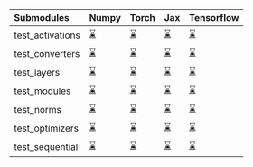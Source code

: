 | Submodules       | Numpy                                                                                                                           | Torch                                                                                                                           | Jax                                                                                                                             | Tensorflow                                                                                                                      |
|:-----------------|:--------------------------------------------------------------------------------------------------------------------------------|:--------------------------------------------------------------------------------------------------------------------------------|:--------------------------------------------------------------------------------------------------------------------------------|:--------------------------------------------------------------------------------------------------------------------------------|
| test_activations | <a href="https://github.com/unifyai/ivy/runs/8038077898?check_suite_focus=true" rel="noopener noreferrer" target="_blank">⌛</a> | <a href="https://github.com/unifyai/ivy/runs/8038078985?check_suite_focus=true" rel="noopener noreferrer" target="_blank">⌛</a> | <a href="https://github.com/unifyai/ivy/runs/8038080039?check_suite_focus=true" rel="noopener noreferrer" target="_blank">⌛</a> | <a href="https://github.com/unifyai/ivy/runs/8038081185?check_suite_focus=true" rel="noopener noreferrer" target="_blank">⌛</a> |
| test_converters  | <a href="https://github.com/unifyai/ivy/runs/8038078112?check_suite_focus=true" rel="noopener noreferrer" target="_blank">⌛</a> | <a href="https://github.com/unifyai/ivy/runs/8038079140?check_suite_focus=true" rel="noopener noreferrer" target="_blank">⌛</a> | <a href="https://github.com/unifyai/ivy/runs/8038080189?check_suite_focus=true" rel="noopener noreferrer" target="_blank">⌛</a> | <a href="https://github.com/unifyai/ivy/runs/8038081360?check_suite_focus=true" rel="noopener noreferrer" target="_blank">⌛</a> |
| test_layers      | <a href="https://github.com/unifyai/ivy/runs/8038078265?check_suite_focus=true" rel="noopener noreferrer" target="_blank">⌛</a> | <a href="https://github.com/unifyai/ivy/runs/8038079253?check_suite_focus=true" rel="noopener noreferrer" target="_blank">⌛</a> | <a href="https://github.com/unifyai/ivy/runs/8038080377?check_suite_focus=true" rel="noopener noreferrer" target="_blank">⌛</a> | <a href="https://github.com/unifyai/ivy/runs/8038081527?check_suite_focus=true" rel="noopener noreferrer" target="_blank">⌛</a> |
| test_modules     | <a href="https://github.com/unifyai/ivy/runs/8038078403?check_suite_focus=true" rel="noopener noreferrer" target="_blank">⌛</a> | <a href="https://github.com/unifyai/ivy/runs/8038079378?check_suite_focus=true" rel="noopener noreferrer" target="_blank">⌛</a> | <a href="https://github.com/unifyai/ivy/runs/8038080534?check_suite_focus=true" rel="noopener noreferrer" target="_blank">⌛</a> | <a href="https://github.com/unifyai/ivy/runs/8038081656?check_suite_focus=true" rel="noopener noreferrer" target="_blank">⌛</a> |
| test_norms       | <a href="https://github.com/unifyai/ivy/runs/8038078534?check_suite_focus=true" rel="noopener noreferrer" target="_blank">⌛</a> | <a href="https://github.com/unifyai/ivy/runs/8038079503?check_suite_focus=true" rel="noopener noreferrer" target="_blank">⌛</a> | <a href="https://github.com/unifyai/ivy/runs/8038080704?check_suite_focus=true" rel="noopener noreferrer" target="_blank">⌛</a> | <a href="https://github.com/unifyai/ivy/runs/8038081816?check_suite_focus=true" rel="noopener noreferrer" target="_blank">⌛</a> |
| test_optimizers  | <a href="https://github.com/unifyai/ivy/runs/8038078713?check_suite_focus=true" rel="noopener noreferrer" target="_blank">⌛</a> | <a href="https://github.com/unifyai/ivy/runs/8038079664?check_suite_focus=true" rel="noopener noreferrer" target="_blank">⌛</a> | <a href="https://github.com/unifyai/ivy/runs/8038080895?check_suite_focus=true" rel="noopener noreferrer" target="_blank">⌛</a> | <a href="https://github.com/unifyai/ivy/runs/8038081973?check_suite_focus=true" rel="noopener noreferrer" target="_blank">⌛</a> |
| test_sequential  | <a href="https://github.com/unifyai/ivy/runs/8038078855?check_suite_focus=true" rel="noopener noreferrer" target="_blank">⌛</a> | <a href="https://github.com/unifyai/ivy/runs/8038079842?check_suite_focus=true" rel="noopener noreferrer" target="_blank">⌛</a> | <a href="https://github.com/unifyai/ivy/runs/8038081016?check_suite_focus=true" rel="noopener noreferrer" target="_blank">⌛</a> | <a href="https://github.com/unifyai/ivy/runs/8038082164?check_suite_focus=true" rel="noopener noreferrer" target="_blank">⌛</a> |